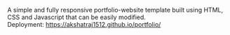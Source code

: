 A simple and fully responsive portfolio-website template built using HTML, CSS and Javascript that can be easily modified.  
Deployment: https://akshatraj1512.github.io/portfolio/
